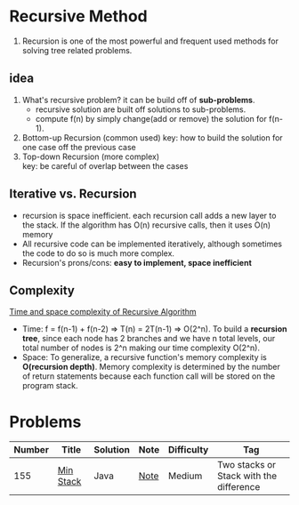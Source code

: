 # Recursive Method
1. Recursion is one of the most powerful and frequent used methods for solving tree related problems.
## idea
1. What's recursive problem? it can be build off of **sub-problems**.  
   * recursive solution are built off solutions to sub-problems.   
   * compute f(n) by simply change(add or remove) the solution for f(n-1).   
2. Bottom-up Recursion  (common used)
   key: how to build the solution for one case off the previous case
3. Top-down Recursion  (more complex)  
   key: be careful of overlap between the cases

## Iterative vs. Recursion 
   * recursion is space inefficient. each recursion call adds a new layer to the stack. If the algorithm has O(n) recursive calls, then it uses O(n) memory
   * All recursive code can be implemented iteratively, although sometimes the code to do so is much more complex. 
   * Recursion's prons/cons: **easy to implement, space inefficient**
## Complexity
[Time and space complexity of Recursive Algorithm](https://stackoverflow.com/questions/43298938/space-complexity-of-recursive-function)
 * Time: f = f(n-1) + f(n-2) => T(n) = 2T(n-1) => O(2^n). To build a **recursion tree**, since each node has 2 branches and we have n total levels, our total number of nodes is 2^n making our time complexity O(2^n).
 * Space: To generalize, a recursive function's memory complexity is **O(recursion depth)**. Memory complexity is determined by the number of return statements 
 because each function call will be stored on the program stack. 
 
 # Problems 
 | Number| Title         | Solution      | Note           | Difficulty    | Tag          |
| ------| ------------- | ------------- | -------------  | ------------- |------------- |
| 155| [Min Stack](https://leetcode.com/problems/min-stack/)  | Java  | [Note](https://github.com/LisaFan18/lintcode/tree/master/155.%20Min%20Stack)   | Medium  | Two stacks or Stack with the difference |

